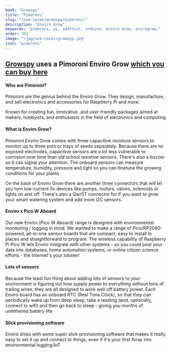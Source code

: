 ```yaml
---
book: "Growspy"
title: "Pimoroni"
slug: "/use-cases/growspy/pimoroni/"
description: "Enviro Grow"
keywords: "pimoroni, pi, adafruit, arduino, Enviro Grow, enirogrow,"
order: 301
image: "/jpg/use-cases/growspy.jpg"
icon: "pimoroni"
---
```

## [Growspy](https://growspy.app) uses a Pimoroni Enviro Grow [which you can buy here](https://shop.pimoroni.com/packages/enviro-grow?variant=40055904305235)

#### Who are Pimoroni?
Pimoroni are the genius behind the Enviro Grow. They design, manufacture, and sell electronics and accessories for Raspberry Pi and more. 

Known for creating fun, innovative, and user-friendly packages aimed at makers, hobbyists, and enthusiasts in the field of electronics and computing

#### What is Enviro Grow?

Pimoroni Enviro Grow comes with three capacitive moisture sensors to monitor up to three pots or trays of seeds separately. Because there are no exposed electrodes, capacitive sensors are a lot less vulnerable to corrosion over time than old school resistive sensors. There's also a buzzer so it can signal your attention. The onboard sensors can measure temperature, humidity, pressure and light so you can finetune the growing conditions for your plants

On the back of Enviro Grow there are another three connectors that will let you turn low-current 5v devices like pumps, motors, valves, solenoids or lights on and off. There's also a Qw/ST connector for if you want to grow your smart watering system and add more I2C sensors.

#### Enviro x Pico W Aboard

Our new Enviro (Pico W Aboard) range is designed with environmental monitoring / logging in mind. We wanted to make a range of Pico/RP2040-powered, all-in-one sensor boards that are compact, easy to install in places and straightforward to program. The wireless capability of Raspberry Pi Pico W lets Enviro integrate with other systems - so you could post your data into databases, home automation systems, or online citizen science efforts - the Internet's your lobster!

#### Lots of sensors

Because the least fun thing about adding lots of sensors to your environment is figuring out how supply power to everything without tons of trailing wires, they are all designed to work well off battery power.  Each Enviro board has an onboard RTC (Real Time Clock), so that they can periodically wake up from deep sleep, take a reading (and, optionally, connect to wifi) and then go back to sleep - giving you months of untethered battery life

#### Slick provisioning software

Enviro ships with some super slick provisioning software that makes it really easy to set it up and connect to things, even if it's your first foray into environmental logging/IoT

